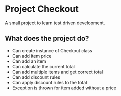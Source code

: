 Project Checkout
=================

A small project to learn test driven development.

What does the project do?
---------------------------
- Can create instance of Checkout class
- Can add item price
- Can add an item
- Can calculate the current total
- Can add multiple items and get correct total
- Can add discount rules
- Can apply discount rules to the total
- Exception is thrown for item added without a price